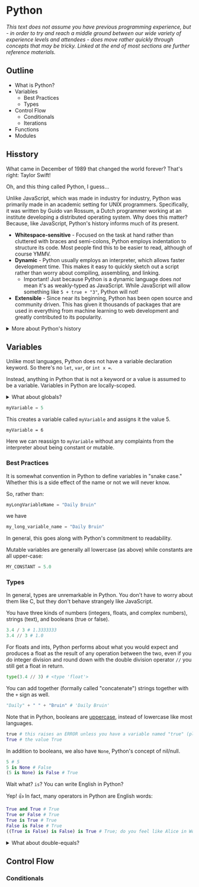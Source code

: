 # Python

*This text does not assume you have previous programming experience, but - in order to try and reach a middle ground between our wide variety of experience levels and attendees - does move rather quickly through concepts that may be tricky. Linked at the end of most sections are further reference materials.*

## Outline

- What is Python?
- Variables
  - Best Practices
  - Types
- Control Flow
  - Conditionals
  - Iterations
- Functions
- Modules

## Hisstory

What came in December of 1989 that changed the world forever? That's right: Taylor Swift!

Oh, and this thing called Python, I guess...

Unlike JavaScript, which was made in industry for industry, Python was primarily made in an academic setting for UNIX programmers. Specifically, it was written by Guido van Rossum, a Dutch programmer working at an institute developing a distributed operating system. Why does this matter? Because, like JavaScript, Python's history informs much of its present.

- **Whitespace-sensitive** - Focused on the task at hand rather than cluttered with braces and semi-colons, Python employs indentation to structure its code. Most people find this to be easier to read, although of course YMMV.
- **Dynamic** - Python usually employs an interpreter, which allows faster development time. This makes it easy to quickly sketch out a script rather than worry about compiling, assembling, and linking. 
  - Important! Just because Python is a dynamic language does *not* mean it's as weakly-typed as JavaScript. While JavaScript will allow something like `5 + true + "3"`, Python will not!
- **Extensible** - Since near its beginning, Python has been open source and community driven. This has given it thousands of packages that are used in everything from machine learning to web development and greatly contributed to its popularity.

<details>
  <summary>More about Python's history</summary>
  Van Rossum was working on this language called "ABC" at work, but it was not extensible and it made things too difficult. However, he did like a few features of it, including its distinctive use of whitespace to structure programs. Because he was working on an operating system, performing system calls was very important. However, if you've ever tried it in C, you'll know it isn't easy. Van Rossum needed a simpler way to do that. And so he developed Python.
  <br>
  It's also important to realize that in the 80s and 90s when Python was made, things like ABC were platform-specific. Python decidely was not. Van Rossum did not want it to be an Amoeba-specific language (the OS was named AMOEBA). We can speculate and say that if it was, it most likely wouldn't have become one of the world's top languages if it was.
  <br>
  In the first years after release, Python was shaped into the language we know today by the contributors. Functional aspects of it like map(), reduce(), and filter() were contributed by a LISP programmer. 
  <br>
  For those really interested (and with a minute to scroll to the bottom), you can view the entire changelog of Python <a href="https://raw.githubusercontent.com/python/cpython/master/Misc/HISTORY">here</a>.
</details>

## Variables

Unlike most languages, Python does not have a variable declaration keyword. So there's no `let`, `var`, or `int x =`.

Instead, anything in Python that is not a keyword or a value is assumed to be a variable. Variables in Python are locally-scoped. 

<details>
  <summary>What about globals?</summary>
  The closest you can get to a global variable in Python is to define the variable in the top-most level of the module.
</details>

```python
myVariable = 5
```

This creates a variable called `myVariable` and assigns it the value 5.

```
myVariable = 6
```

Here we can reassign to `myVariable` without any complaints from the interpreter about being constant or mutable.

### Best Practices

It is somewhat convention in Python to define variables in "snake case." Whether this is a side effect of the name or not we will never know.

So, rather than:

```python
myLongVariableName = "Daily Bruin"
```

we have

```python
my_long_variable_name = "Daily Bruin"
```

In general, this goes along with Python's commitment to readability.

Mutable variables are generally all lowercase (as above) while constants are all upper-case:

```python
MY_CONSTANT = 5.0
```

### Types

In general, types are unremarkable in Python. You don't have to worry about them like C, but they don't behave strangely like JavaScript.

You have three kinds of numbers (integers, floats, and complex numbers), strings (text), and booleans (true or false).

```python
3.4 / 3 # 1.3333333
3.4 // 3 # 1.0
```

For floats and ints, Python performs about what you would expect and produces a float as the result of any operation between the two, even if you do integer division and round down with the double division operator `//` you still get a float in return.

```python
type(3.4 // 3) # <type 'float'>
```

You can add together (formally called "concatenate") strings together with the `+` sign as well.

```python
"Daily" + " " + "Bruin" # 'Daily Bruin'
```

Note that in Python, booleans are <u>uppercase</u>, instead of lowercase like most languages.

```python
true # this raises an ERROR unless you have a variable named "true" (pls dont do this)
True # the value True
```

In addition to booleans, we also have `None`, Python's concept of nil/null.

```python
5 # 5
5 is None # False
(5 is None) is False # True
```

Wait what? `is`? You can write English in Python?

Yep! :+1: In fact, many operators in Python are English words:

```python
True and True # True
True or False # True
True is True # True
False is False # True
((True is False) is False) is True # True; do you feel like Alice in Wonderland yet?
```

<details>
  <summary>What about double-equals?</summary>
  Good question! Like JavaScript, equality is complicated in Python, although perhaps less so. Python has two concepts: equality and identity.
  <br>
  Specifically, "is" is the identity operator where "==" is the equality operator. Identity checks for things like if they refer to the same address, whereas equality checks the actual value. So if you do:
  <br>
  <code>
    a = [1, 2]
    a is [1, 2] # False
    a == [1, 2] # True
  </code>
  <br>
  This is because the variable "a" refers to a particular memory address, so a is not the same thing as the value [1, 2], but it does have the same value inside, so they're equal.
  <br>
  Think of it this way: if you have two pieces of lined paper, they're both equal. It doesn't really matter which one you use. But they're not the same piece of paper. #deep
</details>



## Control Flow

### Conditionals

